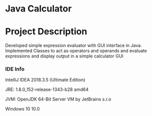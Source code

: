 # Java Calculator

# Project Description
Developed simple expression evaluator with GUI interface in Java. Implemented Classes to act as operators and operands and evaluate expressions and display output in a simple calculator GUI
### IDE Info
IntelliJ IDEA 2018.3.5 (Ultimate Edition)

JRE: 1.8.0_152-release-1343-b28 amd64

JVM: OpenJDK 64-Bit Server VM by JetBrains s.r.o

Windows 10 10.0

